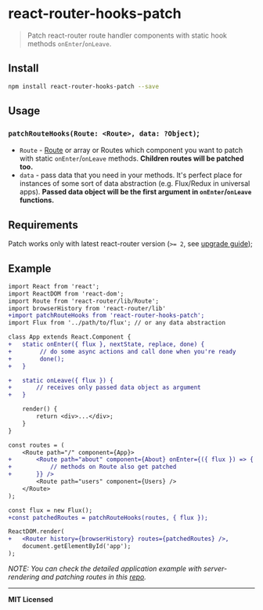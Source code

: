 # react-router-hooks-patch

> Patch react-router route handler components with static hook methods `onEnter`/`onLeave`.

## Install

```bash
npm install react-router-hooks-patch --save
```

## Usage

### `patchRouteHooks(Route: <Route>, data: ?Object)`;

- `Route` - [Route](https://github.com/reactjs/react-router/blob/master/docs/Glossary.md#route) or array or Routes which component you want to patch with static `onEnter`/`onLeave` methods. **Children routes will be patched too.**
- `data` - pass data that you need in your methods. It's perfect place for instances of some sort of data abstraction (e.g. Flux/Redux in universal apps). **Passed data object will be the first argument in `onEnter`/`onLeave` functions.**

## Requirements

Patch works only with latest react-router version (`>= 2`, see [upgrade guide](https://github.com/reactjs/react-router/blob/master/upgrade-guides/v2.0.0.md));

## Example

```diff
import React from 'react';
import ReactDOM from 'react-dom';
import Route from 'react-router/lib/Route';
import browserHistory from 'react-router/lib'
+import patchRouteHooks from 'react-router-hooks-patch';
import Flux from '../path/to/flux'; // or any data abstraction

class App extends React.Component {
+   static onEnter({ flux }, nextState, replace, done) {
+        // do some async actions and call done when you're ready
+        done();
+   }

+   static onLeave({ flux }) {
+       // receives only passed data object as argument
+   }

    render() {
        return <div>...</div>;
    }
}

const routes = (
    <Route path="/" component={App}>
+       <Route path="about" component={About} onEnter={({ flux }) => {
+           // methods on Route also get patched
+       }} />
        <Route path="users" component={Users} />
    </Route>
);

const flux = new Flux();
+const patchedRoutes = patchRouteHooks(routes, { flux });

ReactDOM.render(
+   <Router history={browserHistory} routes={patchedRoutes} />,
    document.getElementById('app');
);
```

_NOTE: You can check the detailed application example with server-rendering and patching routes in this [repo](https://github.com/voronianski/universal-react-router-flux-2016)._

---
**MIT Licensed**
